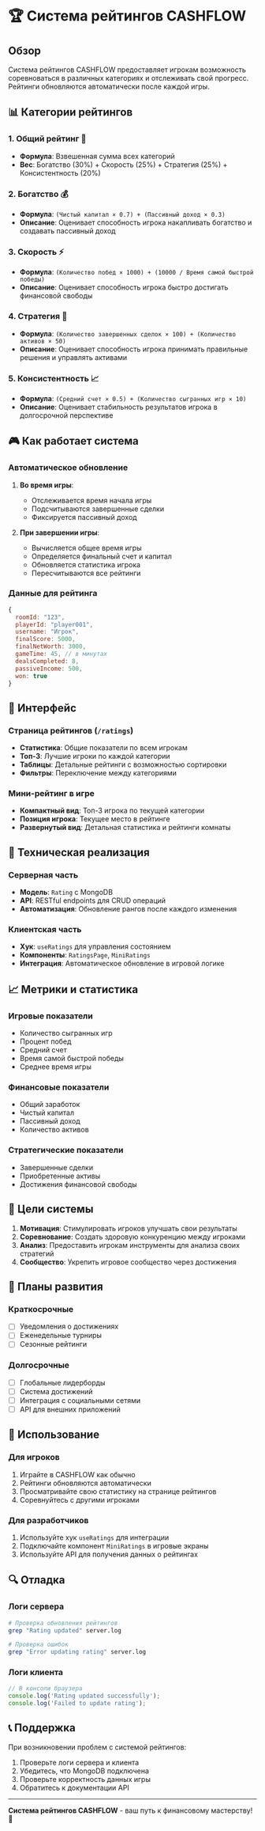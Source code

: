# 🏆 Система рейтингов CASHFLOW

## Обзор

Система рейтингов CASHFLOW предоставляет игрокам возможность соревноваться в различных категориях и отслеживать свой прогресс. Рейтинги обновляются автоматически после каждой игры.

## 📊 Категории рейтингов

### 1. **Общий рейтинг** 🎯
- **Формула**: Взвешенная сумма всех категорий
- **Вес**: Богатство (30%) + Скорость (25%) + Стратегия (25%) + Консистентность (20%)

### 2. **Богатство** 💰
- **Формула**: `(Чистый капитал × 0.7) + (Пассивный доход × 0.3)`
- **Описание**: Оценивает способность игрока накапливать богатство и создавать пассивный доход

### 3. **Скорость** ⚡
- **Формула**: `(Количество побед × 1000) + (10000 / Время самой быстрой победы)`
- **Описание**: Оценивает способность игрока быстро достигать финансовой свободы

### 4. **Стратегия** 🧠
- **Формула**: `(Количество завершенных сделок × 100) + (Количество активов × 50)`
- **Описание**: Оценивает способность игрока принимать правильные решения и управлять активами

### 5. **Консистентность** 📈
- **Формула**: `(Средний счет × 0.5) + (Количество сыгранных игр × 10)`
- **Описание**: Оценивает стабильность результатов игрока в долгосрочной перспективе

## 🎮 Как работает система

### Автоматическое обновление
1. **Во время игры**:
   - Отслеживается время начала игры
   - Подсчитываются завершенные сделки
   - Фиксируется пассивный доход

2. **При завершении игры**:
   - Вычисляется общее время игры
   - Определяется финальный счет и капитал
   - Обновляется статистика игрока
   - Пересчитываются все рейтинги

### Данные для рейтинга
```javascript
{
  roomId: "123",
  playerId: "player001",
  username: "Игрок",
  finalScore: 5000,
  finalNetWorth: 3000,
  gameTime: 45, // в минутах
  dealsCompleted: 8,
  passiveIncome: 500,
  won: true
}
```

## 📱 Интерфейс

### Страница рейтингов (`/ratings`)
- **Статистика**: Общие показатели по всем игрокам
- **Топ-3**: Лучшие игроки по каждой категории
- **Таблицы**: Детальные рейтинги с возможностью сортировки
- **Фильтры**: Переключение между категориями

### Мини-рейтинг в игре
- **Компактный вид**: Топ-3 игрока по текущей категории
- **Позиция игрока**: Текущее место в рейтинге
- **Развернутый вид**: Детальная статистика и рейтинги комнаты

## 🔧 Техническая реализация

### Серверная часть
- **Модель**: `Rating` с MongoDB
- **API**: RESTful endpoints для CRUD операций
- **Автоматизация**: Обновление рангов после каждого изменения

### Клиентская часть
- **Хук**: `useRatings` для управления состоянием
- **Компоненты**: `RatingsPage`, `MiniRatings`
- **Интеграция**: Автоматическое обновление в игровой логике

## 📈 Метрики и статистика

### Игровые показатели
- Количество сыгранных игр
- Процент побед
- Средний счет
- Время самой быстрой победы
- Среднее время игры

### Финансовые показатели
- Общий заработок
- Чистый капитал
- Пассивный доход
- Количество активов

### Стратегические показатели
- Завершенные сделки
- Приобретенные активы
- Достижения финансовой свободы

## 🎯 Цели системы

1. **Мотивация**: Стимулировать игроков улучшать свои результаты
2. **Соревнование**: Создать здоровую конкуренцию между игроками
3. **Анализ**: Предоставить игрокам инструменты для анализа своих стратегий
4. **Сообщество**: Укрепить игровое сообщество через достижения

## 🚀 Планы развития

### Краткосрочные
- [ ] Уведомления о достижениях
- [ ] Еженедельные турниры
- [ ] Сезонные рейтинги

### Долгосрочные
- [ ] Глобальные лидерборды
- [ ] Система достижений
- [ ] Интеграция с социальными сетями
- [ ] API для внешних приложений

## 📝 Использование

### Для игроков
1. Играйте в CASHFLOW как обычно
2. Рейтинги обновляются автоматически
3. Просматривайте свою статистику на странице рейтингов
4. Соревнуйтесь с другими игроками

### Для разработчиков
1. Используйте хук `useRatings` для интеграции
2. Подключайте компонент `MiniRatings` в игровые экраны
3. Используйте API для получения данных о рейтингах

## 🔍 Отладка

### Логи сервера
```bash
# Проверка обновления рейтингов
grep "Rating updated" server.log

# Проверка ошибок
grep "Error updating rating" server.log
```

### Логи клиента
```javascript
// В консоли браузера
console.log('Rating updated successfully');
console.log('Failed to update rating');
```

## 📞 Поддержка

При возникновении проблем с системой рейтингов:
1. Проверьте логи сервера и клиента
2. Убедитесь, что MongoDB подключена
3. Проверьте корректность данных игры
4. Обратитесь к документации API

---

**Система рейтингов CASHFLOW** - ваш путь к финансовому мастерству! 🚀
